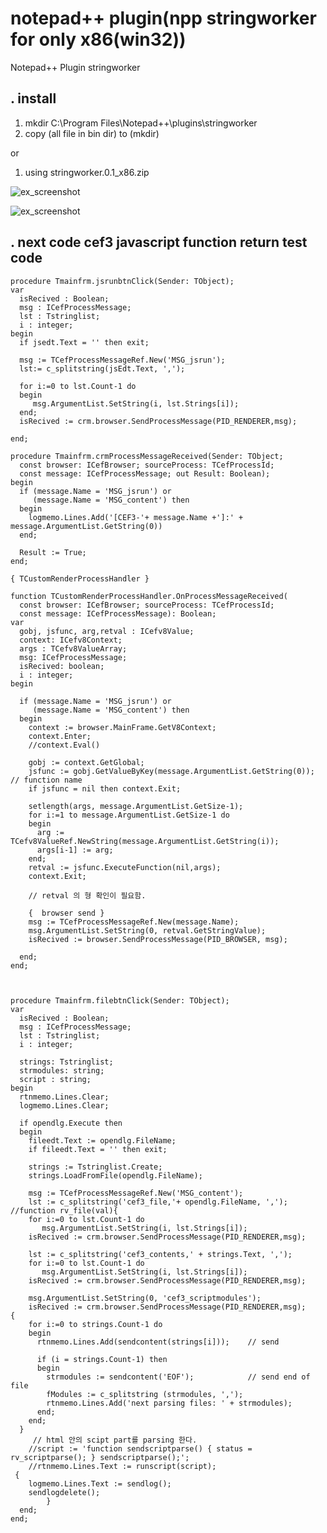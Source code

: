 # notepad++ plugin(npp stringworker for only x86(win32))

Notepad++ Plugin  stringworker

## . install

1. mkdir C:\Program Files\Notepad++\plugins\stringworker
2. copy (all file in bin dir) to (mkdir)

or

1. using stringworker.0.1_x86.zip 


![ex_screenshot](./img/screen.png) <br/>

![ex_screenshot](./img/screen2.png)


## . next code cef3 javascript function return test code <br/>

    procedure Tmainfrm.jsrunbtnClick(Sender: TObject);
    var
      isRecived : Boolean;
      msg : ICefProcessMessage;
      lst : Tstringlist;
      i : integer;
    begin
      if jsedt.Text = '' then exit;

      msg := TCefProcessMessageRef.New('MSG_jsrun');
      lst:= c_splitstring(jsEdt.Text, ',');

      for i:=0 to lst.Count-1 do
      begin
         msg.ArgumentList.SetString(i, lst.Strings[i]);
      end;
      isRecived := crm.browser.SendProcessMessage(PID_RENDERER,msg);

    end;

    procedure Tmainfrm.crmProcessMessageReceived(Sender: TObject;
      const browser: ICefBrowser; sourceProcess: TCefProcessId;
      const message: ICefProcessMessage; out Result: Boolean);
    begin
      if (message.Name = 'MSG_jsrun') or
         (message.Name = 'MSG_content') then
      begin
        logmemo.Lines.Add('[CEF3-'+ message.Name +']:' + message.ArgumentList.GetString(0))
      end;

      Result := True;
    end;

    { TCustomRenderProcessHandler }

    function TCustomRenderProcessHandler.OnProcessMessageReceived(
      const browser: ICefBrowser; sourceProcess: TCefProcessId;
      const message: ICefProcessMessage): Boolean;
    var
      gobj, jsfunc, arg,retval : ICefv8Value;
      context: ICefv8Context;
      args : TCefv8ValueArray;
      msg: ICefProcessMessage;
      isRecived: boolean;
      i : integer;
    begin

      if (message.Name = 'MSG_jsrun') or
         (message.Name = 'MSG_content') then
      begin
        context := browser.MainFrame.GetV8Context;
        context.Enter;
        //context.Eval()

        gobj := context.GetGlobal;
        jsfunc := gobj.GetValueByKey(message.ArgumentList.GetString(0));  // function name
        if jsfunc = nil then context.Exit;

        setlength(args, message.ArgumentList.GetSize-1);
        for i:=1 to message.ArgumentList.GetSize-1 do
        begin
          arg := TCefv8ValueRef.NewString(message.ArgumentList.GetString(i));
          args[i-1] := arg;
        end;
        retval := jsfunc.ExecuteFunction(nil,args);
        context.Exit;

        // retval 의 형 확인이 필요함.

        {  browser send }
        msg := TCefProcessMessageRef.New(message.Name);
        msg.ArgumentList.SetString(0, retval.GetStringValue);
        isRecived := browser.SendProcessMessage(PID_BROWSER, msg);

      end;
    end;



    procedure Tmainfrm.filebtnClick(Sender: TObject);
    var
      isRecived : Boolean;
      msg : ICefProcessMessage;
      lst : Tstringlist;
      i : integer;

      strings: Tstringlist;
      strmodules: string;
      script : string;
    begin
      rtnmemo.Lines.Clear;
      logmemo.Lines.Clear;

      if opendlg.Execute then
      begin
        fileedt.Text := opendlg.FileName;
        if fileedt.Text = '' then exit;

        strings := Tstringlist.Create;
        strings.LoadFromFile(opendlg.FileName);

        msg := TCefProcessMessageRef.New('MSG_content');
        lst := c_splitstring('cef3_file,'+ opendlg.FileName, ',');  //function rv_file(val){
        for i:=0 to lst.Count-1 do
           msg.ArgumentList.SetString(i, lst.Strings[i]);
        isRecived := crm.browser.SendProcessMessage(PID_RENDERER,msg);

        lst := c_splitstring('cef3_contents,' + strings.Text, ',');
        for i:=0 to lst.Count-1 do
           msg.ArgumentList.SetString(i, lst.Strings[i]);
        isRecived := crm.browser.SendProcessMessage(PID_RENDERER,msg);

        msg.ArgumentList.SetString(0, 'cef3_scriptmodules');
        isRecived := crm.browser.SendProcessMessage(PID_RENDERER,msg);
    {
        for i:=0 to strings.Count-1 do
        begin
          rtnmemo.Lines.Add(sendcontent(strings[i]));    // send

          if (i = strings.Count-1) then
          begin
            strmodules := sendcontent('EOF');            // send end of file
            fModules := c_splitstring (strmodules, ',');
            rtnmemo.Lines.Add('next parsing files: ' + strmodules);
          end;
        end;
      }
         // html 안의 scipt part를 parsing 한다.
        //script := 'function sendscriptparse() { status = rv_scriptparse(); } sendscriptparse();';
        //rtnmemo.Lines.Text := runscript(script);
     {
        logmemo.Lines.Text := sendlog();
        sendlogdelete();
            }
      end;
    end;
